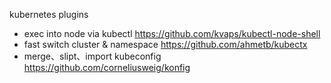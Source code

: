 kubernetes plugins
- exec into node via kubectl  https://github.com/kvaps/kubectl-node-shell
- fast switch cluster & namespace https://github.com/ahmetb/kubectx
- merge、slipt、import kubeconfig https://github.com/corneliusweig/konfig